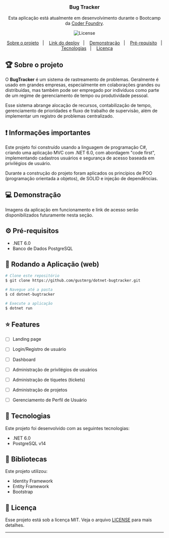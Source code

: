 <h3 align="center">
  Bug Tracker
</h3>

<p align="center">Esta aplicação está atualmente em desenvolvimento durante o Bootcamp da <a href="https://www.coderfoundry.com">Coder Foundry</a>.</p>

<p align="center">

  <img alt="License" src="https://img.shields.io/badge/license-MIT-%2304D361" />

</p>

<p align="center">
  <a href="#rocket-sobre-o-desafio">Sobre o projeto</a>&nbsp;&nbsp;&nbsp;|&nbsp;&nbsp;&nbsp;
  <a href="#">Link do deploy</a>&nbsp;&nbsp;&nbsp;|&nbsp;&nbsp;&nbsp;
  <a href="#">Demonstração</a>&nbsp;&nbsp;&nbsp;|&nbsp;&nbsp;&nbsp;
  <a href="#">Pré-requisito</a>&nbsp;&nbsp;&nbsp;|&nbsp;&nbsp;&nbsp;
  <a href="#">Tecnologias</a>&nbsp;&nbsp;&nbsp;|&nbsp;&nbsp;&nbsp;
  <a href="#">Licença</a>
</p>

## :trophy: Sobre o projeto

<p>O <strong>BugTracker</strong> é um sistema de rastreamento de problemas. Geralmente é usado ​​em grandes empresas, especialmente em colaborações grandes ou distribuídas, mas também pode ser empregado por indivíduos como parte de um regime de gerenciamento de tempo ou produtividade pessoal.</p> 

<p>Esse sistema abrange alocação de recursos, contabilização de tempo, gerenciamento de prioridades e fluxo de trabalho de supervisão, além de implementar um registro de problemas centralizado.</p>

## :exclamation: Informações importantes

<p>Este projeto foi construído usando a linguagem de programação C#, criando uma aplicação MVC com .NET 6.0, com abordagem "code first", implementando cadastros usuários e segurança de acesso baseada em privilégios de usuário. </p>

<p> Durante a construção do projeto foram aplicados os princípios de POO (programação orientada a objetos), de SOLID e injeção de dependências.</p>


## :computer: Demonstração

<p>Imagens da aplicação em funcionamento e link de acesso serão disponibilizados futuramente nesta seção. </p>


## :gear: Pré-requisitos

- .NET 6.0
- Banco de Dados PostgreSQL

## :file_folder: Rodando a Aplicação (web)

```bash
# Clone este repositório
$ git clone https://github.com/gustmrg/dotnet-bugtracker.git

# Navegue até a pasta
$ cd dotnet-bugtracker

# Execute a aplicação
$ dotnet run
```

## :star: Features

- [ ] Landing page
- [ ] Login/Registro de usuário
- [ ] Dashboard
- [ ] Administração de privilégios de usuários
- [ ] Administração de tíquetes (tickets)
- [ ] Administração de projetos
- [ ] Gerenciamento de Perfil de Usuário


## :rocket: Tecnologias

Este projeto foi desenvolvido com as seguintes tecnologias:

- .NET 6.0
- PostgreSQL v14

## :blue_book: Bibliotecas

Este projeto utilizou:

- Identity Framework
- Entity Framework
- Bootstrap


## :page_with_curl: Licença

Esse projeto está sob a licença MIT. Veja o arquivo [LICENSE](LICENSE.md) para mais detalhes.

---
